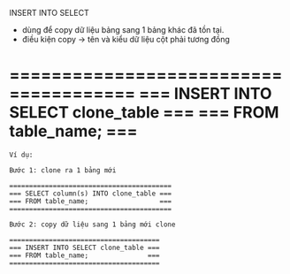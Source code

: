 INSERT INTO SELECT
- dùng để copy dữ liệu bảng sang 1 bảng khác đã tồn tại.
- điều kiện copy -> tên và kiểu dữ liệu cột phải tương đồng

======================================
=== INSERT INTO SELECT clone_table ===
=== FROM table_name;               ===
======================================

	Ví dụ:

	Bước 1: clone ra 1 bảng mới

	=========================================
	=== SELECT column(s) INTO clone_table ===
	=== FROM table_name;                  ===
	=========================================

	Bước 2: copy dữ liệu sang 1 bảng mới clone

	======================================
	=== INSERT INTO SELECT clone_table ===
	=== FROM table_name;               ===
	======================================
